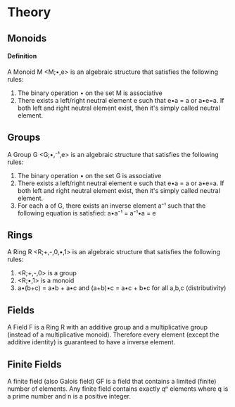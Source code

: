 # Theory

## Monoids

#### Definition

A Monoid M \<M;•,e> is an algebraic structure that satisfies the following rules:

1. The binary operation • on the set M is associative
2. There exists a left/right neutral element e such that e•a = a or a•e=a. If both left and right neutral element exist, then it's simply called neutral element.

## Groups

A Group G \<G;•,⁻¹,e> is an algebraic structure that satisfies the following rules:

1. The binary operation • on the set G is associative
2. There exists a left/right neutral element e such that e•a = a or a•e=a. If both left and right neutral element exist, then it's simply called neutral element.
3. For each a of G, there exists an inverse element a⁻¹ such that the following equation is satisfied: a•a⁻¹ = a⁻¹•a = e

## Rings

A Ring R \<R;+,-,0,•,1> is an algebraic structure that satisfies the following rules:

1. \<R;+,-,0> is a group
2. \<R;•,1> is a monoid
3. a•(b+c) = a•b + a•c and (a+b)•c = a•c + b•c for all a,b,c (distributivity)

## Fields

A Field F is a Ring R with an additive group and a multiplicative group (instead of a multiplicative monoid). Therefore every element (except the additive identity) is guaranteed to have a inverse element.

## Finite Fields

A finite field (also Galois field) GF is a field that contains a limited (finite) number of elements. Any finite field contains exactly qⁿ elements where q is a prime number and n is a positive integer. 
